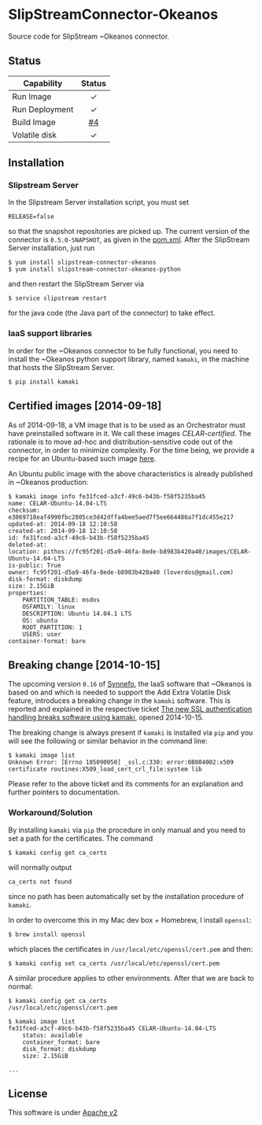 # SlipStreamConnector-Okeanos

Source code for SlipStream ~Okeanos connector.

## Status

| Capability            | Status |
|-----------------------| :----: |
| Run Image             |   ✓   |
| Run Deployment        |   ✓   |   
| Build Image           |   [#4](https://github.com/CELAR/SlipStreamConnector-Okeanos/issues/4)   |
| Volatile disk         |   ✓   |


## Installation

### Slipstream Server
In the Slipstream Server installation script, you must set

```
RELEASE=false
```

so that the snapshot repositories are picked up. The current version of the connector is `0.5.0-SNAPSHOT`, as given in
the [pom.xml](pom.xml). After the SlipStream Server installation, just run

```
$ yum install slipstream-connector-okeanos
$ yum install slipstream-connector-okeanos-python
```

and then restart the SlipStream Server via

```
$ service slipstream restart
```

for the java code (the Java part of the connector) to take effect.

### IaaS support libraries
In order for the ~Okeanos connector to be fully functional, you need to install the ~Okeanos python support library, named `kamaki`, in the machine that hosts the SlipStream Server.

	$ pip install kamaki


## Certified images [2014-09-18]
As of 2014-09-18, a VM image that is to be used as an Orchestrator must have preinstalled software in it. We call these images *CELAR-certified*. The rationale is to move ad-hoc and distribution-sensitive code out of the connector, in order to minimize complexity. For the time being, we provide a recipe for an Ubuntu-based such image [here](vmrecipes/celar-ubuntu-14.04-LTS.md).

An Ubuntu public image with the above characteristics is already published in ~Okeanos production:

```
$ kamaki image info fe31fced-a3cf-49c6-b43b-f58f5235ba45
name: CELAR-Ubuntu-14.04-LTS
checksum: e3069718eaf4990fbc2805ce3d42dffa4bee5aed7f5ee664486a7f1dc455e217
updated-at: 2014-09-18 12:10:58
created-at: 2014-09-18 12:10:58
id: fe31fced-a3cf-49c6-b43b-f58f5235ba45
deleted-at: 
location: pithos://fc95f201-d5a9-46fa-8ede-b8983b420a40/images/CELAR-Ubuntu-14.04-LTS
is-public: True
owner: fc95f201-d5a9-46fa-8ede-b8983b420a40 (loverdos@gmail.com)
disk-format: diskdump
size: 2.15GiB
properties:
    PARTITION_TABLE: msdos
    OSFAMILY: linux
    DESCRIPTION: Ubuntu 14.04.1 LTS
    OS: ubuntu
    ROOT_PARTITION: 1
    USERS: user
container-format: bare
```


## Breaking change [2014-10-15]
The upcoming version `0.16` of [Synnefo](https://www.synnefo.org), the IaaS software that ~Okeanos is based on and which is needed to support the Add Extra Volatile Disk feature, introduces a breaking change in the `kamaki` software. This is reported and explained in the respective ticket [The new SSL authentication handling breaks software using kamaki](https://github.com/grnet/kamaki/issues/72), opened 2014-10-15. 

The breaking change is always present if `kamaki` is installed via `pip` and you will see the following or similar behavior in the command line:

```
$ kamaki image list
Unknown Error: [Errno 185090050] _ssl.c:330: error:0B084002:x509 certificate routines:X509_load_cert_crl_file:system lib
```

Please refer to the above ticket and its comments for an explanation and further pointers to documentation.

### Workaround/Solution
By installing `kamaki` via `pip` the procedure in only manual and you need to set a path for the certificates. The command

```
$ kamaki config get ca_certs
```

will normally output

```
ca_certs not found
```

since no path has been automatically set by the installation procedure of `kamaki`.

In order to overcome this in my Mac dev box + Homebrew, I install `openssl`:

```
$ brew install openssl
```

which places the certificates in `/usr/local/etc/openssl/cert.pem` and then:

```
$ kamaki config set ca_certs /usr/local/etc/openssl/cert.pem
```


A similar procedure applies to other environments. After that we are back to normal:

```
$ kamaki config get ca_certs
/usr/local/etc/openssl/cert.pem

$ kamaki image list
fe31fced-a3cf-49c6-b43b-f58f5235ba45 CELAR-Ubuntu-14.04-LTS
    status: available
    container_format: bare
    disk_format: diskdump
    size: 2.15GiB
    
...
```


## License
This software is under [Apache v2](LICENSE.txt)
